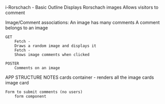 i-Rorschach - Basic Outline
	Displays Rorschach images
	Allows visitors to comment

Image/Comment associations:
	An image has many comments
	A comment belongs to an image

	GET
		Fetch -
		Draws a random image and displays it
		Fetch -
		Shows image comments when clicked

	POSTER
		Comments on an image

APP STRUCTURE NOTES
    cards container - renders all the image cards
    image card


    Form to submit comments (no users)
        form component